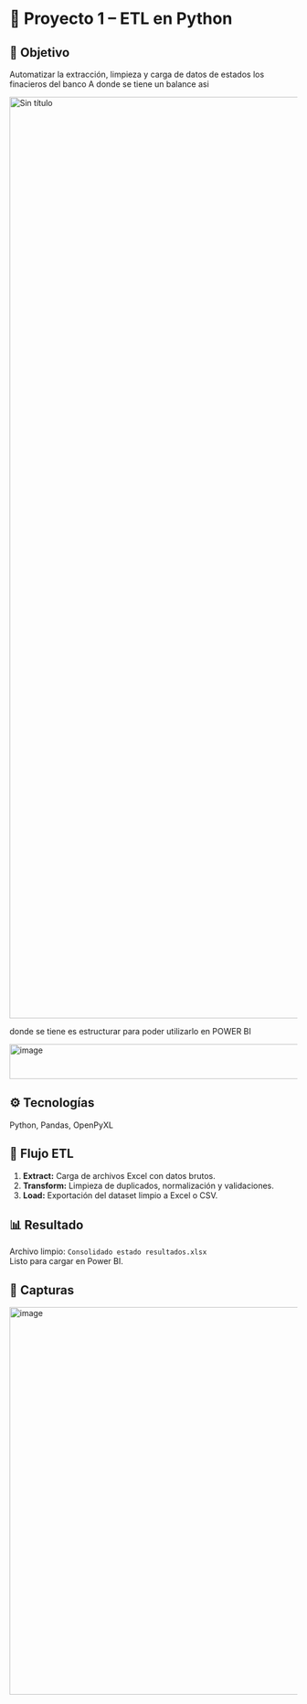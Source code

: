 # 🧮 Proyecto 1 – ETL en Python

## 🎯 Objetivo
Automatizar la extracción, limpieza y carga de datos de estados los finacieros del banco A
donde se tiene un balance asi

<img width="732" height="1612" alt="Sin título" src="https://github.com/user-attachments/assets/cc667dfa-aeb3-4a0f-a325-5c341b291d90" />

donde se tiene es estructurar para poder utilizarlo en POWER BI
						
<img width="1436" height="61" alt="image" src="https://github.com/user-attachments/assets/474f4466-c568-4fb8-9c69-a4f7f5c194a6" />


## ⚙️ Tecnologías
Python, Pandas, OpenPyXL

## 🔁 Flujo ETL
1. **Extract:** Carga de archivos Excel con datos brutos.  
2. **Transform:** Limpieza de duplicados, normalización y validaciones.  
3. **Load:** Exportación del dataset limpio a Excel o CSV.

## 📊 Resultado
Archivo limpio: `Consolidado estado resultados.xlsx`  
Listo para cargar en Power BI.

## 📸 Capturas
<img width="1202" height="678" alt="image" src="https://github.com/user-attachments/assets/0919bf2b-0420-490e-9bec-69e975259d8e" />


